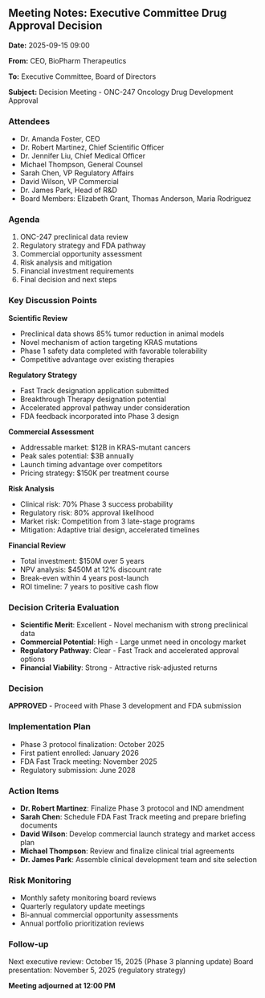 ## Meeting Notes: Executive Committee Drug Approval Decision

**Date:** 2025-09-15 09:00

**From:** CEO, BioPharm Therapeutics

**To:** Executive Committee, Board of Directors

**Subject:** Decision Meeting - ONC-247 Oncology Drug Development Approval

### Attendees
- Dr. Amanda Foster, CEO
- Dr. Robert Martinez, Chief Scientific Officer
- Dr. Jennifer Liu, Chief Medical Officer
- Michael Thompson, General Counsel
- Sarah Chen, VP Regulatory Affairs
- David Wilson, VP Commercial
- Dr. James Park, Head of R&D
- Board Members: Elizabeth Grant, Thomas Anderson, Maria Rodriguez

### Agenda
1. ONC-247 preclinical data review
2. Regulatory strategy and FDA pathway
3. Commercial opportunity assessment
4. Risk analysis and mitigation
5. Financial investment requirements
6. Final decision and next steps

### Key Discussion Points

**Scientific Review**
- Preclinical data shows 85% tumor reduction in animal models
- Novel mechanism of action targeting KRAS mutations
- Phase 1 safety data completed with favorable tolerability
- Competitive advantage over existing therapies

**Regulatory Strategy**
- Fast Track designation application submitted
- Breakthrough Therapy designation potential
- Accelerated approval pathway under consideration
- FDA feedback incorporated into Phase 3 design

**Commercial Assessment**
- Addressable market: $12B in KRAS-mutant cancers
- Peak sales potential: $3B annually
- Launch timing advantage over competitors
- Pricing strategy: $150K per treatment course

**Risk Analysis**
- Clinical risk: 70% Phase 3 success probability
- Regulatory risk: 80% approval likelihood
- Market risk: Competition from 3 late-stage programs
- Mitigation: Adaptive trial design, accelerated timelines

**Financial Review**
- Total investment: $150M over 5 years
- NPV analysis: $450M at 12% discount rate
- Break-even within 4 years post-launch
- ROI timeline: 7 years to positive cash flow

### Decision Criteria Evaluation
- **Scientific Merit**: Excellent - Novel mechanism with strong preclinical data
- **Commercial Potential**: High - Large unmet need in oncology market
- **Regulatory Pathway**: Clear - Fast Track and accelerated approval options
- **Financial Viability**: Strong - Attractive risk-adjusted returns

### Decision
**APPROVED** - Proceed with Phase 3 development and FDA submission

### Implementation Plan
- Phase 3 protocol finalization: October 2025
- First patient enrolled: January 2026
- FDA Fast Track meeting: November 2025
- Regulatory submission: June 2028

### Action Items
- **Dr. Robert Martinez**: Finalize Phase 3 protocol and IND amendment
- **Sarah Chen**: Schedule FDA Fast Track meeting and prepare briefing documents
- **David Wilson**: Develop commercial launch strategy and market access plan
- **Michael Thompson**: Review and finalize clinical trial agreements
- **Dr. James Park**: Assemble clinical development team and site selection

### Risk Monitoring
- Monthly safety monitoring board reviews
- Quarterly regulatory update meetings
- Bi-annual commercial opportunity assessments
- Annual portfolio prioritization reviews

### Follow-up
Next executive review: October 15, 2025 (Phase 3 planning update)
Board presentation: November 5, 2025 (regulatory strategy)

**Meeting adjourned at 12:00 PM**
